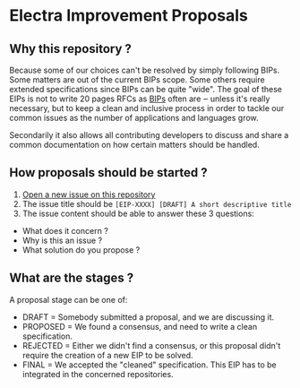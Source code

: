 # Electra Improvement Proposals

## Why this repository ?

Because some of our choices can't be resolved by simply following BIPs. Some matters are out of the current BIPs scope. Some others require extended specifications since BIPs can be quite "wide". The goal of these EIPs is not to write 20 pages RFCs as [BIPs](https://github.com/bitcoin/bips) often are ‒ unless it's really necessary, but to keep a clean and inclusive process in order to tackle our common issues as the number of applications and languages grow.

Secondarily it also allows all contributing developers to discuss and share a common documentation on how certain matters should be handled.

## How proposals should be started ?

1. [Open a new issue on this repository](https://github.com/Electra-project/Electra-Improvement-Proposals/issues)
2. The issue title should be `[EIP-XXXX] [DRAFT] A short descriptive title`
3. The issue content should be able to answer these 3 questions:
  - What does it concern ?
  - Why is this an issue ?
  - What solution do you propose ?

## What are the stages ?

A proposal stage can be one of:

- DRAFT = Somebody submitted a proposal, and we are discussing it.
- PROPOSED = We found a consensus, and need to write a clean specification.
- REJECTED = Either we didn't find a consensus, or this proposal didn't require the creation of a new EIP to be solved.
- FINAL = We accepted the "cleaned" specification. This EIP has to be integrated in the concerned repositories.
